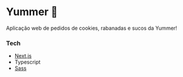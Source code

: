 # Yummer :cookie:

Aplicação web de pedidos de cookies, rabanadas e sucos da Yummer!

### Tech

- [Next.js](next)
- Typescript
- [Sass](sass)

[next]: https://nextjs.org/
[sass]: https://sass-lang.com/
